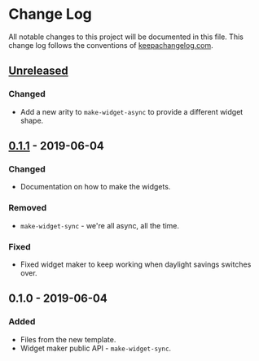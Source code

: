 # Change Log
All notable changes to this project will be documented in this file. This change log follows the conventions of [keepachangelog.com](http://keepachangelog.com/).

## [Unreleased]
### Changed
- Add a new arity to `make-widget-async` to provide a different widget shape.

## [0.1.1] - 2019-06-04
### Changed
- Documentation on how to make the widgets.

### Removed
- `make-widget-sync` - we're all async, all the time.

### Fixed
- Fixed widget maker to keep working when daylight savings switches over.

## 0.1.0 - 2019-06-04
### Added
- Files from the new template.
- Widget maker public API - `make-widget-sync`.

[Unreleased]: https://github.com/your-name/basic_clojure/compare/0.1.1...HEAD
[0.1.1]: https://github.com/your-name/basic_clojure/compare/0.1.0...0.1.1
